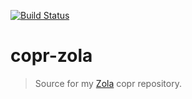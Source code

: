 [![Build Status][build-img]][build-url]

# copr-zola

> Source for my [Zola][zola] copr repository.

[build-img]: https://copr.fedorainfracloud.org/coprs/janbaudisch/zola/package/zola/status_image/last_build.png
[build-url]: https://copr.fedorainfracloud.org/coprs/janbaudisch/zola/package/zola
[zola]: https://getzola.org
